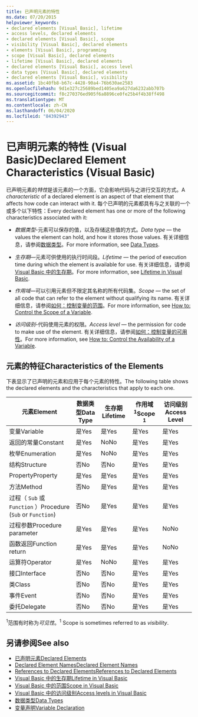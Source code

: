 ```yaml
---
title: 已声明元素的特性
ms.date: 07/20/2015
helpviewer_keywords:
- declared elements [Visual Basic], lifetime
- access levels, declared elements
- declared elements [Visual Basic], scope
- visibility [Visual Basic], declared elements
- elements [Visual Basic], programming
- scope [Visual Basic], declared elements
- lifetime [Visual Basic], declared elements
- declared elements [Visual Basic], access level
- data types [Visual Basic], declared elements
- declared elements [Visual Basic], visibility
ms.assetid: 1bc40fb8-b67c-4428-90a4-76b630ae2583
ms.openlocfilehash: 9d1e327c25689bed1405ea9a627da6232abb707b
ms.sourcegitcommit: f8c270376ed905f6a8896ce0fe25b4f4b38ff498
ms.translationtype: MT
ms.contentlocale: zh-CN
ms.lasthandoff: 06/04/2020
ms.locfileid: "84392943"
---
```

# <a name="declared-element-characteristics-visual-basic"></a><span data-ttu-id="740b9-102">已声明元素的特性 (Visual Basic)</span><span class="sxs-lookup"><span data-stu-id="740b9-102">Declared Element Characteristics (Visual Basic)</span></span>
<span data-ttu-id="740b9-103">已声明元素的*特性*是该元素的一个方面，它会影响代码与之进行交互的方式。</span><span class="sxs-lookup"><span data-stu-id="740b9-103">A *characteristic* of a declared element is an aspect of that element that affects how code can interact with it.</span></span> <span data-ttu-id="740b9-104">每个已声明的元素都具有与之关联的一个或多个以下特性：</span><span class="sxs-lookup"><span data-stu-id="740b9-104">Every declared element has one or more of the following characteristics associated with it:</span></span>  
  
- <span data-ttu-id="740b9-105">*数据类型*-元素可以保存的值，以及存储这些值的方式。</span><span class="sxs-lookup"><span data-stu-id="740b9-105">*Data type* — the values the element can hold, and how it stores those values.</span></span> <span data-ttu-id="740b9-106">有关详细信息，请参阅[数据类型](../../../language-reference/data-types/index.md)。</span><span class="sxs-lookup"><span data-stu-id="740b9-106">For more information, see [Data Types](../../../language-reference/data-types/index.md).</span></span>  
  
- <span data-ttu-id="740b9-107">*生存期*—元素可供使用的执行时间段。</span><span class="sxs-lookup"><span data-stu-id="740b9-107">*Lifetime* — the period of execution time during which the element is available for use.</span></span> <span data-ttu-id="740b9-108">有关详细信息，请参阅[Visual Basic 中的生存期](lifetime.md)。</span><span class="sxs-lookup"><span data-stu-id="740b9-108">For more information, see [Lifetime in Visual Basic](lifetime.md).</span></span>  
  
- <span data-ttu-id="740b9-109">*作用域*—可以引用元素但不限定其名称的所有代码集。</span><span class="sxs-lookup"><span data-stu-id="740b9-109">*Scope* — the set of all code that can refer to the element without qualifying its name.</span></span> <span data-ttu-id="740b9-110">有关详细信息，请参阅[如何：控制变量的范围](how-to-control-the-scope-of-a-variable.md)。</span><span class="sxs-lookup"><span data-stu-id="740b9-110">For more information, see [How to: Control the Scope of a Variable](how-to-control-the-scope-of-a-variable.md).</span></span>  
  
- <span data-ttu-id="740b9-111">*访问级别*-代码使用元素的权限。</span><span class="sxs-lookup"><span data-stu-id="740b9-111">*Access level* — the permission for code to make use of the element.</span></span> <span data-ttu-id="740b9-112">有关详细信息，请参阅[如何：控制变量的可用性](how-to-control-the-availability-of-a-variable.md)。</span><span class="sxs-lookup"><span data-stu-id="740b9-112">For more information, see [How to: Control the Availability of a Variable](how-to-control-the-availability-of-a-variable.md).</span></span>  
  
## <a name="characteristics-of-the-elements"></a><span data-ttu-id="740b9-113">元素的特征</span><span class="sxs-lookup"><span data-stu-id="740b9-113">Characteristics of the Elements</span></span>  
 <span data-ttu-id="740b9-114">下表显示了已声明的元素和应用于每个元素的特性。</span><span class="sxs-lookup"><span data-stu-id="740b9-114">The following table shows the declared elements and the characteristics that apply to each one.</span></span>  
  
|<span data-ttu-id="740b9-115">元素</span><span class="sxs-lookup"><span data-stu-id="740b9-115">Element</span></span>|<span data-ttu-id="740b9-116">数据类型</span><span class="sxs-lookup"><span data-stu-id="740b9-116">Data Type</span></span>|<span data-ttu-id="740b9-117">生存期</span><span class="sxs-lookup"><span data-stu-id="740b9-117">Lifetime</span></span>|<span data-ttu-id="740b9-118">作用域<sup>1</sup></span><span class="sxs-lookup"><span data-stu-id="740b9-118">Scope <sup>1</sup></span></span>|<span data-ttu-id="740b9-119">访问级别</span><span class="sxs-lookup"><span data-stu-id="740b9-119">Access Level</span></span>|  
|-------------|---------------|--------------|------------------------|------------------|  
|<span data-ttu-id="740b9-120">变量</span><span class="sxs-lookup"><span data-stu-id="740b9-120">Variable</span></span>|<span data-ttu-id="740b9-121">是</span><span class="sxs-lookup"><span data-stu-id="740b9-121">Yes</span></span>|<span data-ttu-id="740b9-122">是</span><span class="sxs-lookup"><span data-stu-id="740b9-122">Yes</span></span>|<span data-ttu-id="740b9-123">是</span><span class="sxs-lookup"><span data-stu-id="740b9-123">Yes</span></span>|<span data-ttu-id="740b9-124">是</span><span class="sxs-lookup"><span data-stu-id="740b9-124">Yes</span></span>|  
|<span data-ttu-id="740b9-125">返回的常量</span><span class="sxs-lookup"><span data-stu-id="740b9-125">Constant</span></span>|<span data-ttu-id="740b9-126">是</span><span class="sxs-lookup"><span data-stu-id="740b9-126">Yes</span></span>|<span data-ttu-id="740b9-127">No</span><span class="sxs-lookup"><span data-stu-id="740b9-127">No</span></span>|<span data-ttu-id="740b9-128">是</span><span class="sxs-lookup"><span data-stu-id="740b9-128">Yes</span></span>|<span data-ttu-id="740b9-129">是</span><span class="sxs-lookup"><span data-stu-id="740b9-129">Yes</span></span>|  
|<span data-ttu-id="740b9-130">枚举</span><span class="sxs-lookup"><span data-stu-id="740b9-130">Enumeration</span></span>|<span data-ttu-id="740b9-131">是</span><span class="sxs-lookup"><span data-stu-id="740b9-131">Yes</span></span>|<span data-ttu-id="740b9-132">No</span><span class="sxs-lookup"><span data-stu-id="740b9-132">No</span></span>|<span data-ttu-id="740b9-133">是</span><span class="sxs-lookup"><span data-stu-id="740b9-133">Yes</span></span>|<span data-ttu-id="740b9-134">是</span><span class="sxs-lookup"><span data-stu-id="740b9-134">Yes</span></span>|  
|<span data-ttu-id="740b9-135">结构</span><span class="sxs-lookup"><span data-stu-id="740b9-135">Structure</span></span>|<span data-ttu-id="740b9-136">否</span><span class="sxs-lookup"><span data-stu-id="740b9-136">No</span></span>|<span data-ttu-id="740b9-137">否</span><span class="sxs-lookup"><span data-stu-id="740b9-137">No</span></span>|<span data-ttu-id="740b9-138">是</span><span class="sxs-lookup"><span data-stu-id="740b9-138">Yes</span></span>|<span data-ttu-id="740b9-139">是</span><span class="sxs-lookup"><span data-stu-id="740b9-139">Yes</span></span>|  
|<span data-ttu-id="740b9-140">Property</span><span class="sxs-lookup"><span data-stu-id="740b9-140">Property</span></span>|<span data-ttu-id="740b9-141">是</span><span class="sxs-lookup"><span data-stu-id="740b9-141">Yes</span></span>|<span data-ttu-id="740b9-142">是</span><span class="sxs-lookup"><span data-stu-id="740b9-142">Yes</span></span>|<span data-ttu-id="740b9-143">是</span><span class="sxs-lookup"><span data-stu-id="740b9-143">Yes</span></span>|<span data-ttu-id="740b9-144">是</span><span class="sxs-lookup"><span data-stu-id="740b9-144">Yes</span></span>|  
|<span data-ttu-id="740b9-145">方法</span><span class="sxs-lookup"><span data-stu-id="740b9-145">Method</span></span>|<span data-ttu-id="740b9-146">否</span><span class="sxs-lookup"><span data-stu-id="740b9-146">No</span></span>|<span data-ttu-id="740b9-147">是</span><span class="sxs-lookup"><span data-stu-id="740b9-147">Yes</span></span>|<span data-ttu-id="740b9-148">是</span><span class="sxs-lookup"><span data-stu-id="740b9-148">Yes</span></span>|<span data-ttu-id="740b9-149">是</span><span class="sxs-lookup"><span data-stu-id="740b9-149">Yes</span></span>|  
|<span data-ttu-id="740b9-150">过程（ `Sub` 或 `Function` ）</span><span class="sxs-lookup"><span data-stu-id="740b9-150">Procedure (`Sub` or `Function`)</span></span>|<span data-ttu-id="740b9-151">否</span><span class="sxs-lookup"><span data-stu-id="740b9-151">No</span></span>|<span data-ttu-id="740b9-152">是</span><span class="sxs-lookup"><span data-stu-id="740b9-152">Yes</span></span>|<span data-ttu-id="740b9-153">是</span><span class="sxs-lookup"><span data-stu-id="740b9-153">Yes</span></span>|<span data-ttu-id="740b9-154">是</span><span class="sxs-lookup"><span data-stu-id="740b9-154">Yes</span></span>|  
|<span data-ttu-id="740b9-155">过程参数</span><span class="sxs-lookup"><span data-stu-id="740b9-155">Procedure parameter</span></span>|<span data-ttu-id="740b9-156">是</span><span class="sxs-lookup"><span data-stu-id="740b9-156">Yes</span></span>|<span data-ttu-id="740b9-157">是</span><span class="sxs-lookup"><span data-stu-id="740b9-157">Yes</span></span>|<span data-ttu-id="740b9-158">是</span><span class="sxs-lookup"><span data-stu-id="740b9-158">Yes</span></span>|<span data-ttu-id="740b9-159">No</span><span class="sxs-lookup"><span data-stu-id="740b9-159">No</span></span>|  
|<span data-ttu-id="740b9-160">函数返回</span><span class="sxs-lookup"><span data-stu-id="740b9-160">Function return</span></span>|<span data-ttu-id="740b9-161">是</span><span class="sxs-lookup"><span data-stu-id="740b9-161">Yes</span></span>|<span data-ttu-id="740b9-162">是</span><span class="sxs-lookup"><span data-stu-id="740b9-162">Yes</span></span>|<span data-ttu-id="740b9-163">是</span><span class="sxs-lookup"><span data-stu-id="740b9-163">Yes</span></span>|<span data-ttu-id="740b9-164">No</span><span class="sxs-lookup"><span data-stu-id="740b9-164">No</span></span>|  
|<span data-ttu-id="740b9-165">运算符</span><span class="sxs-lookup"><span data-stu-id="740b9-165">Operator</span></span>|<span data-ttu-id="740b9-166">是</span><span class="sxs-lookup"><span data-stu-id="740b9-166">Yes</span></span>|<span data-ttu-id="740b9-167">No</span><span class="sxs-lookup"><span data-stu-id="740b9-167">No</span></span>|<span data-ttu-id="740b9-168">是</span><span class="sxs-lookup"><span data-stu-id="740b9-168">Yes</span></span>|<span data-ttu-id="740b9-169">是</span><span class="sxs-lookup"><span data-stu-id="740b9-169">Yes</span></span>|  
|<span data-ttu-id="740b9-170">接口</span><span class="sxs-lookup"><span data-stu-id="740b9-170">Interface</span></span>|<span data-ttu-id="740b9-171">否</span><span class="sxs-lookup"><span data-stu-id="740b9-171">No</span></span>|<span data-ttu-id="740b9-172">否</span><span class="sxs-lookup"><span data-stu-id="740b9-172">No</span></span>|<span data-ttu-id="740b9-173">是</span><span class="sxs-lookup"><span data-stu-id="740b9-173">Yes</span></span>|<span data-ttu-id="740b9-174">是</span><span class="sxs-lookup"><span data-stu-id="740b9-174">Yes</span></span>|  
|<span data-ttu-id="740b9-175">类</span><span class="sxs-lookup"><span data-stu-id="740b9-175">Class</span></span>|<span data-ttu-id="740b9-176">否</span><span class="sxs-lookup"><span data-stu-id="740b9-176">No</span></span>|<span data-ttu-id="740b9-177">否</span><span class="sxs-lookup"><span data-stu-id="740b9-177">No</span></span>|<span data-ttu-id="740b9-178">是</span><span class="sxs-lookup"><span data-stu-id="740b9-178">Yes</span></span>|<span data-ttu-id="740b9-179">是</span><span class="sxs-lookup"><span data-stu-id="740b9-179">Yes</span></span>|  
|<span data-ttu-id="740b9-180">事件</span><span class="sxs-lookup"><span data-stu-id="740b9-180">Event</span></span>|<span data-ttu-id="740b9-181">否</span><span class="sxs-lookup"><span data-stu-id="740b9-181">No</span></span>|<span data-ttu-id="740b9-182">否</span><span class="sxs-lookup"><span data-stu-id="740b9-182">No</span></span>|<span data-ttu-id="740b9-183">是</span><span class="sxs-lookup"><span data-stu-id="740b9-183">Yes</span></span>|<span data-ttu-id="740b9-184">是</span><span class="sxs-lookup"><span data-stu-id="740b9-184">Yes</span></span>|  
|<span data-ttu-id="740b9-185">委托</span><span class="sxs-lookup"><span data-stu-id="740b9-185">Delegate</span></span>|<span data-ttu-id="740b9-186">否</span><span class="sxs-lookup"><span data-stu-id="740b9-186">No</span></span>|<span data-ttu-id="740b9-187">否</span><span class="sxs-lookup"><span data-stu-id="740b9-187">No</span></span>|<span data-ttu-id="740b9-188">是</span><span class="sxs-lookup"><span data-stu-id="740b9-188">Yes</span></span>|<span data-ttu-id="740b9-189">是</span><span class="sxs-lookup"><span data-stu-id="740b9-189">Yes</span></span>|  
  
 <span data-ttu-id="740b9-190"><sup>1</sup>范围有时称为*可见性*。</span><span class="sxs-lookup"><span data-stu-id="740b9-190"><sup>1</sup> Scope is sometimes referred to as *visibility*.</span></span>  
  
## <a name="see-also"></a><span data-ttu-id="740b9-191">另请参阅</span><span class="sxs-lookup"><span data-stu-id="740b9-191">See also</span></span>

- [<span data-ttu-id="740b9-192">已声明元素</span><span class="sxs-lookup"><span data-stu-id="740b9-192">Declared Elements</span></span>](index.md)
- [<span data-ttu-id="740b9-193">Declared Element Names</span><span class="sxs-lookup"><span data-stu-id="740b9-193">Declared Element Names</span></span>](declared-element-names.md)
- [<span data-ttu-id="740b9-194">References to Declared Elements</span><span class="sxs-lookup"><span data-stu-id="740b9-194">References to Declared Elements</span></span>](references-to-declared-elements.md)
- [<span data-ttu-id="740b9-195">Visual Basic 中的生存期</span><span class="sxs-lookup"><span data-stu-id="740b9-195">Lifetime in Visual Basic</span></span>](lifetime.md)
- [<span data-ttu-id="740b9-196">Visual Basic 中的范围</span><span class="sxs-lookup"><span data-stu-id="740b9-196">Scope in Visual Basic</span></span>](scope.md)
- [<span data-ttu-id="740b9-197">Visual Basic 中的访问级别</span><span class="sxs-lookup"><span data-stu-id="740b9-197">Access levels in Visual Basic</span></span>](access-levels.md)
- [<span data-ttu-id="740b9-198">数据类型</span><span class="sxs-lookup"><span data-stu-id="740b9-198">Data Types</span></span>](../data-types/index.md)
- [<span data-ttu-id="740b9-199">变量声明</span><span class="sxs-lookup"><span data-stu-id="740b9-199">Variable Declaration</span></span>](../variables/variable-declaration.md)
